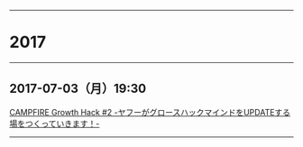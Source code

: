 ***
# 2017
***
## 2017-07-03（月）19:30
[CAMPFIRE Growth Hack #2
-ヤフーがグロースハックマインドをUPDATEする場をつくっていきます！-](https://gist.github.com/matsumana07384/04e8ccf428a03e8fc1a8977ce9965352)
***
